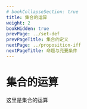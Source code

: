 ```yaml
---
# bookCollapseSection: true
title: 集合的运算
weight: 2
bookHidden: true
prevPage: ../set-def
prevPageTitle: 集合的定义
nextPage: ../proposition-iff
nextPageTitle: 命题与充要条件
---
```


# 集合的运算

这里是集合的运算